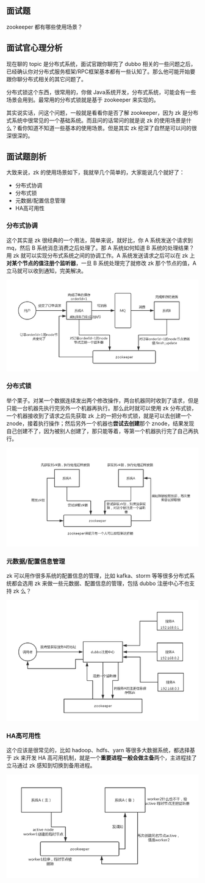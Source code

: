 ## 面试题
zookeeper 都有哪些使用场景？

## 面试官心理分析
现在聊的 topic 是分布式系统，面试官跟你聊完了 dubbo 相关的一些问题之后，已经确认你对分布式服务框架/RPC框架基本都有一些认知了。那么他可能开始要跟你聊分布式相关的其它问题了。

分布式锁这个东西，很常用的，你做 Java系统开发，分布式系统，可能会有一些场景会用到。最常用的分布式锁就是基于 zookeeper 来实现的。

其实说实话，问这个问题，一般就是看看你是否了解 zookeeper，因为 zk 是分布式系统中很常见的一个基础系统。而且问的话常问的就是说 zk 的使用场景是什么？看你知道不知道一些基本的使用场景。但是其实 zk 挖深了自然是可以问的很深很深的。

## 面试题剖析
大致来说，zk 的使用场景如下，我就举几个简单的，大家能说几个就好了：

- 分布式协调
- 分布式锁
- 元数据/配置信息管理
- HA高可用性

### 分布式协调
这个其实是 zk 很经典的一个用法，简单来说，就好比，你 A 系统发送个请求到 mq，然后 B 系统消息消费之后处理了。那 A 系统如何知道 B 系统的处理结果？用 zk 就可以实现分布式系统之间的协调工作。A 系统发送请求之后可以在 zk 上**对某个节点的值注册个监听器**，一旦 B 系统处理完了就修改 zk 那个节点的值，A 立马就可以收到通知，完美解决。

![zookeeper-distributed-coordination](/img/zookeeper-distributed-coordination.png)

### 分布式锁
举个栗子。对某一个数据连续发出两个修改操作，两台机器同时收到了请求，但是只能一台机器先执行完另外一个机器再执行。那么此时就可以使用 zk 分布式锁，一个机器接收到了请求之后先获取 zk 上的一把分布式锁，就是可以去创建一个 znode，接着执行操作；然后另外一个机器也**尝试去创建**那个 znode，结果发现自己创建不了，因为被别人创建了，那只能等着，等第一个机器执行完了自己再执行。

![zookeeper-distributed-lock-demo](/img/zookeeper-distributed-lock-demo.png)

### 元数据/配置信息管理
zk 可以用作很多系统的配置信息的管理，比如 kafka、storm 等等很多分布式系统都会选用 zk 来做一些元数据、配置信息的管理，包括 dubbo 注册中心不也支持 zk 么？

![zookeeper-meta-data-manage](/img/zookeeper-meta-data-manage.png)

### HA高可用性
这个应该是很常见的，比如 hadoop、hdfs、yarn 等很多大数据系统，都选择基于 zk 来开发 HA 高可用机制，就是一个**重要进程一般会做主备**两个，主进程挂了立马通过 zk 感知到切换到备用进程。

![zookeeper-active-standby](/img/zookeeper-active-standby.png)